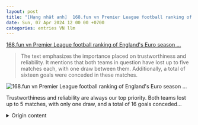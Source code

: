 ```yaml
---
layout: post
title: "[Hạng nhất anh]  168.fun vn Premier League football ranking of England's Euro season ..."
date: Sun, 07 Apr 2024 12 00 00 +0700
categories: entries VN llm
---
```

[ 168.fun vn Premier League football ranking of England's Euro season ...](https://sjc.com.vn/?Ad1abT49c1ls.shtml)

> The text emphasizes the importance placed on trustworthiness and reliability. It mentions that both teams in question have lost up to five matches each, with one draw between them. Additionally, a total of sixteen goals were conceded in these matches.

![ 168.fun vn Premier League football ranking of England's Euro season ...](https://sjc.com.vn/images/9_hinh/trang-suc-cuoi.jpg)

 Trustworthiness and reliability are always our top priority. Both teams lost up to 5 matches, with only one draw, and a total of 16 goals conceded...

<details>
  <summary>Origin content</summary>
  ---
layout: post
title: " [Hạng nhất anh] 168.fun vn bảng xếp hạng bóng đá hạng nhất anh mùa Euro ..."
date: Sun, 07 Apr 2024 12:00:00 +0700
categories: entries VN
---
[168.fun vn bảng xếp hạng bóng đá hạng nhất anh mùa Euro ...](https://sjc.com.vn/?Ad1abT49c1ls.shtml)

![168.fun vn bảng xếp hạng bóng đá hạng nhất anh mùa Euro ...](https://sjc.com.vn/images/9_hinh/trang-suc-cuoi.jpg)

Sự tín nhiệm và đáng tin cậy luôn là tiêu chí ưu tiên hàng đầu của chúng tôi. Cả hai đội thua tới 5 trận, chỉ có một kết quả hòa, thủng lưới tổng cộng 16 ...


</details>
